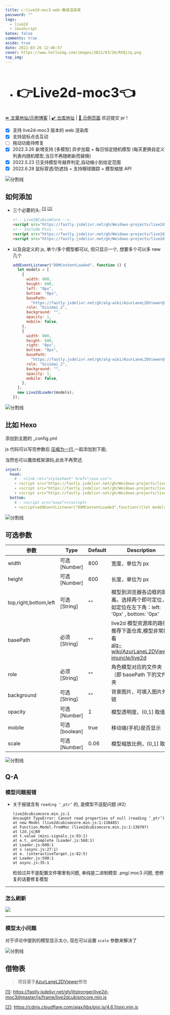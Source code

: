 ```yaml
---
title: 👉live2d-moc3-web-集成渲染库
password: ""
tags:
  - live2d
  - JavaScript
katex: false
comments: true
aside: true
date: 2022-03-26 12:46:57
cover: https://www.helloimg.com/images/2022/03/26/RXQjJq.png
top_img:
---
```


<h2>

- # 👉Live2d-moc3👈

</h2>

[⏩ 文章地址/示例博客](https://weidows.github.io/post/Web/JavaScript/live2d-moc3/README) | [✔️ 仓库地址](https://github.com/Weidows-projects/live2d-moc3) | [👀 示例页面](https://weidows-projects.github.io/live2d-moc3/) 欢迎提交 pr !

<!--
 * @?: live2d************************************************
 * @Author: JavaScripteidows
 * @Date: 2022-03-20 22:26:55
 * @LastEditors: Weidows
 * @LastEditTime: 2022-06-28 03:50:58
 * @FilePath: \Blog-private\source\_posts\Web\JavaScript\live2d-moc3\README.md
 * @Description:
 * @!: *********************************************************************
-->

- [x] 支持 live2d-moc3 版本的 web 渲染库
- [x] 支持鼠标点击互动
- [ ] 拖动功能待修复
- [x] 2022.3.26 新增支持 [多模型] 异步加载 + 每日恒定随机模型 (每天更换自定义列表内随机模型,当日不再随刷新而替换)
- [x] 2022.5.23 已支持模型号越界判定,自动缩小到给定范围
- [x] 2022.6.28 鼠标穿透/防遮挡 + 支持眼球跟踪 + 模型缩放 API

<a>![分割线](https://www.helloimg.com/images/2022/07/01/ZM0SoX.png)</a>

## 如何添加

- 三个必要的头: <sup id='cite_ref-1'>[\[1\]](#cite_note-1)</sup> <sup id='cite_ref-2'>[\[2\]](#cite_note-2)</sup>

  ```html
  <!-- Live2DCubismCore -->
  <script src="https://fastly.jsdelivr.net/gh/Weidows-projects/live2d-moc3/dist/live2dcubismcore.min.js"></script>
  <!-- Include Pixi. -->
  <script src="https://fastly.jsdelivr.net/gh/Weidows-projects/live2d-moc3/dist/pixi.min.js"></script>
  <script src="https://fastly.jsdelivr.net/gh/Weidows-projects/live2d-moc3/dist/live2d.min.js"></script>
  ```

- 以及自定义的 js, 单个/多个模型都可以, 但只显示一个, 想要多个可以多 new 几个

  ```js
  addEventListener("DOMContentLoaded", function () {
    let models = [
      {
        width: 800,
        height: 600,
        left: "0px",
        bottom: "0px",
        basePath:
          "https://fastly.jsdelivr.net/gh/alg-wiki/AzurLaneL2DViewer@gh-pages/assets",
        role: "bisimai_2",
        background: "",
        opacity: 1,
        mobile: false,
      },
      {
        width: 800,
        height: 600,
        right: "0px",
        bottom: "0px",
        basePath:
          "https://fastly.jsdelivr.net/gh/alg-wiki/AzurLaneL2DViewer@gh-pages/assets",
        role: "bisimai_2",
        background: "",
        opacity: 1,
        mobile: false,
      },
    ];
    new Live2dLoader(models);
  });
  ```

<a>![分割线](https://www.helloimg.com/images/2022/07/01/ZM0SoX.png)</a>

## 比如 Hexo

添加到主题的 \_config.yml

js 代码可以写完参数后 [压缩为一行](https://c.runoob.com/front-end/51/),一起添加到下面;

当然也可以魔改框架源码,此处不再赘述.

```yaml
inject:
  head:
    # - <link rel="stylesheet" href="/xxx.css">
    - <script src="https://fastly.jsdelivr.net/gh/Weidows-projects/live2d-moc3/dist/live2dcubismcore.min.js"></script>
    - <script src="https://fastly.jsdelivr.net/gh/Weidows-projects/live2d-moc3/dist/pixi.min.js"></script>
    - <script src="https://fastly.jsdelivr.net/gh/Weidows-projects/live2d-moc3/dist/live2d.min.js"></script>
  bottom:
    # - <script src="xxxx"></script>
    - <script>addEventListener("DOMContentLoaded",function(){let models=[{left:"0px",bottom:"0px",basePath:"https://fastly.jsdelivr.net/gh/alg-wiki/AzurLaneL2DViewer@gh-pages/assets",role:"bisimai_2",background:"",opacity:1,mobile:false,},{right:"0px",bottom:"0px",basePath:"https://fastly.jsdelivr.net/gh/alg-wiki/AzurLaneL2DViewer@gh-pages/assets",role:"bisimai_2",background:"",opacity:1,mobile:false,},];new Live2dLoader(models)});</script>
```

<a>![分割线](https://www.helloimg.com/images/2022/07/01/ZM0SoX.png)</a>

## 可选参数

| 参数                  | Type          | Default | Description                                                                                                                                                                                   |
| --------------------- | ------------- | ------- | --------------------------------------------------------------------------------------------------------------------------------------------------------------------------------------------- |
| width                 | 可选[Number]  | 800     | 宽度，单位为 px                                                                                                                                                                               |
| height                | 可选[Number]  | 600     | 长度，单位为 px                                                                                                                                                                               |
| top,right,bottom,left | 可选[String]  | ""      | 模型到浏览器各边框的距离。选择两个即可定位，如定位在左下角：left: '0px' , bottom: '0px'                                                                                                       |
| basePath              | 必须[String]  | ""      | live2d 模型资源库的路径,推荐下面仓库,模型非常好看 </br> [alg-wiki/AzurLaneL2DViewer](https://github.com/alg-wiki/AzurLaneL2DViewer) </br> [imuncle/live2d](https://github.com/imuncle/live2d) |
| role                  | 必须[String]  | ""      | 角色模型对应的文件夹（即 basePath 下的文件夹                                                                                                                                                  |
| background            | 可选[String]  | ""      | 背景图片，可填入图片外链                                                                                                                                                                      |
| opacity               | 可选[Number]  | 1       | 模型透明度，(0,1] 取值                                                                                                                                                                        |
| mobile                | 可选[boolean] | true    | 移动端(手机)是否显示                                                                                                                                                                          |
| scale                 | 可选[Number]  | 0.06    | 模型缩放比例，(0,1] 取值                                                                                                                                                                      |

<a>![分割线](https://www.helloimg.com/images/2022/07/01/ZM0SoX.png)</a>

## Q-A

### 模型问题报错

- 关于报错含有 `reading ‘_ptr’` 的, 是模型不适配问题 (#2)

  ```
  live2dcubismcore.min.js:1
  Uncaught TypeError: Cannot read properties of null (reading ‘_ptr’)
  at new Model (live2dcubismcore.min.js:1:138485)
  at Function.Model.fromMoc (live2dcubismcore.min.js:1:138707)
  at l2d.js💯60
  at t.value (mini-signals.js:93:1)
  at e.t._onComplete (Loader.js:568:1)
  at Loader.js:608:1
  at s (async.js:27:1)
  at e. (interactiveTarget.js:82:5)
  at Loader.js:590:1
  at async.js:35:1
  ```

  检验过并不是配置文件哪里有问题, 单纯是二进制模型 .png/.moc3 问题, 想修复的话要修复模型

---

### 怎么刷新

![](https://www.helloimg.com/images/2022/05/23/ZRyZgz.png)

---

### 模型太小问题

对于评论中提到的模型显示太小, 现在可以设置 `scale` 参数来解决了

<a>![分割线](https://www.helloimg.com/images/2022/07/01/ZM0SoX.png)</a>

## 借物表

> 项目基于[AzurLaneL2DViewer](https://github.com/alg-wiki/AzurLaneL2DViewer)修改

<a name='cite_note-1' href='#cite_ref-1'>[1]</a>: https://fastly.jsdelivr.net/gh/litstronger/live2d-moc3@master/js/frame/live2dcubismcore.min.js

<a name='cite_note-2' href='#cite_ref-2'>[2]</a>: https://cdnjs.cloudflare.com/ajax/libs/pixi.js/4.6.1/pixi.min.js
